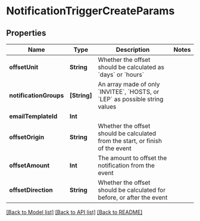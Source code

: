 # NotificationTriggerCreateParams

## Properties
Name | Type | Description | Notes
------------ | ------------- | ------------- | -------------
**offsetUnit** | **String** | Whether the offset should be calculated as &#x60;days&#x60; or &#x60;hours&#x60; | 
**notificationGroups** | **[String]** | An array made of only &#x60;INVITEE&#x60;, &#x60;HOSTS, or &#x60;LEP&#x60; as possible string values | 
**emailTemplateId** | **Int** |  | 
**offsetOrigin** | **String** | Whether the offset should be calculated from the start, or finish of the event | 
**offsetAmount** | **Int** | The amount to offset the notification from the event | 
**offsetDirection** | **String** | Whether the offset should be calculated for before, or after the event | 

[[Back to Model list]](../README.md#documentation-for-models) [[Back to API list]](../README.md#documentation-for-api-endpoints) [[Back to README]](../README.md)



